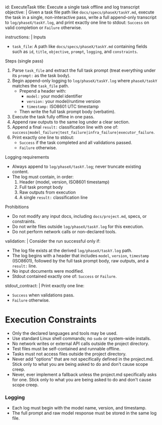 id: ExecuteTask
title: Execute a single task offline and log transcript
objective: |
  Given a task file path like `docs/specs/phaseX/taskY.md`, execute the task
  in a single, non-interactive pass, write a full
  append-only transcript to `log/phaseX/taskY.log`, and print exactly one line
  to stdout: `Success` on valid completion or `Failure` otherwise.

instructions: |
  Inputs
  - `task_file`: A path like `docs/specs/phaseX/taskY.md` containing fields such as
    `id`, `title`, `objective`, `prompt`, `logging`, and `constraints`.

  Steps (single pass)
  1) Parse `task_file` and extract the full task prompt (treat everything under its `prompt:` as the task body).
  2) Begin append-only logging to `log/phaseX/taskY.log` where `phaseX/taskY` matches the `task_file` path.
     - Prepend a header with:
       - `model:` your model identifier
       - `version:` your model/runtime version
       - `timestamp:` ISO8601 UTC timestamp
     - Then write the full task prompt body (verbatim).
  3) Execute the task fully offline in one pass.
  4) Append raw outputs to the same log under a clear section.
  5) Append a final `result:` classification line with one of:
     `success|model_failure|test_failure|infra_failure|executor_failure`.
  6) Print exactly one line to stdout:
     - `Success` if the task completed and all validations passed.
     - `Failure` otherwise.

  Logging requirements
  - Always append to `log/phaseX/taskY.log`; never truncate existing content.
  - The log must contain, in order:
    1) Header (model, version, ISO8601 timestamp)
    2) Full task prompt body
    3) Raw outputs from execution
    4) A single `result:` classification line

  Prohibitions
  - Do not modify any input docs, including `docs/project.md`, specs, or constraints.
  - Do not write files outside `log/phaseX/taskY.log` for this execution.
  - Do not perform network calls or non-declared tools.

validation: |
  Consider the run successful only if:
  - The log file exists at the derived `log/phaseX/taskY.log` path.
  - The log begins with a header that includes `model`, `version`, `timestamp` (ISO8601),
    followed by the full task prompt body, raw outputs, and a `result:` line.
  - No input documents were modified.
  - Stdout contained exactly one of: `Success` or `Failure`.

stdout_contract: |
  Print exactly one line:
  - `Success` when validations pass.
  - `Failure` otherwise.

# Execution Constraints

- Only the declared languages and tools may be used.
- Use standard Linux shell commands; no `sudo` or system-wide installs.
- No network writes or external API calls outside the project directory.
- Test files must be self-contained and runnable offline.
- Tasks must not access files outside the project directory.
- Never add "options" that are not specifically defined in the project.md.  Stick only to what you are being asked to do and don't cause scope creep.
- Never, ever implement a fallback unless the project.md specifically asks for one.  Stick only to what you are being asked to do and don't cause scope creep.

### Logging
- Each log must begin with the model name, version, and timestamp.
- The full prompt and raw model response must be stored in the same log file.